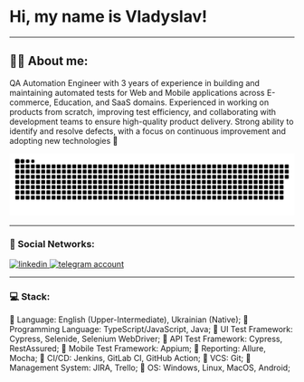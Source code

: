 # Hi, my name is Vladyslav!

---

## :man_technologist: About me:

QA Automation Engineer with 3 years of experience in building and maintaining automated tests for Web and Mobile applications across E-commerce, Education, and SaaS domains. Experienced in working on products from scratch, improving test efficiency, and collaborating with development teams to ensure high-quality product delivery. Strong ability to identify and resolve defects, with a focus on continuous improvement and adopting new technologies 🚀

<p align="center">
 <img width="600" src="assets/github-snake.svg" alt="snake"/>
</p>

---

### 🤝 Social Networks:

  <div id="badges">
    <a href="https://www.linkedin.com/in/vlad-berezovskyi" target="_blank">
      <img src="https://cdn-icons-png.flaticon.com/512/2504/2504799.png" width="40" height="40" alt="linkedin" />
    </a>
    <a href="https://t.me/vlados_up" target="_blank">
      <img src="https://cdn-icons-png.flaticon.com/512/2111/2111646.png" width="40" height="40" alt="telegram account" />
    </a>
  </div>

---

### 💻 Stack:

📌 Language: English (Upper-Intermediate), Ukrainian (Native);
📌 Programming Language: TypeScript/JavaScript, Java;
📌 UI Test Framework: Cypress, Selenide, Selenium WebDriver;
📌 API Test Framework: Cypress, RestAssured;
📌 Mobile Test Framework: Appium;
📌 Reporting: Allure, Mocha;
📌 CI/CD: Jenkins, GitLab CI, GitHub Action;
📌 VCS: Git;
📌 Management System: JIRA, Trello;
📌 OS: Windows, Linux, MacOS, Android;
